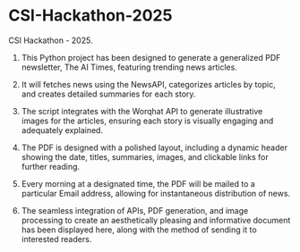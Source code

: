# CSI-Hackathon-2025
CSI Hackathon - 2025.
1. This Python project has been designed to generate a generalized PDF newsletter, The AI Times, featuring trending news articles.

2. It will fetches news using the NewsAPI, categorizes articles by topic, and creates detailed summaries for each story. 

3. The script integrates with the Worqhat API to generate illustrative images for the articles, ensuring each story is visually engaging and adequately explained. 

4. The PDF is designed with a polished layout, including a dynamic header showing the date, titles, summaries, images, and clickable links for further reading.

5. Every morning at a designated time, the PDF will be mailed to a particular Email address, allowing for instantaneous distribution of news. 

6. The seamless integration of APIs, PDF generation, and image processing to create an aesthetically pleasing and informative document has been displayed here, along with the method of sending it to interested readers.
